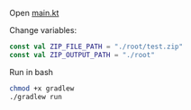 Open [main.kt](./extractor/src/main/kotlin/com/makeevrserg/sample/main.kt)

Change variables:

```kotlin
const val ZIP_FILE_PATH = "./root/test.zip"
const val ZIP_OUTPUT_PATH = "./root"
```

Run in bash

```bash
chmod +x gradlew
./gradlew run
```
